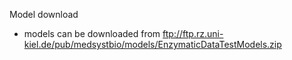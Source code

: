 Model download

- models can be downloaded from ftp://ftp.rz.uni-kiel.de/pub/medsystbio/models/EnzymaticDataTestModels.zip

